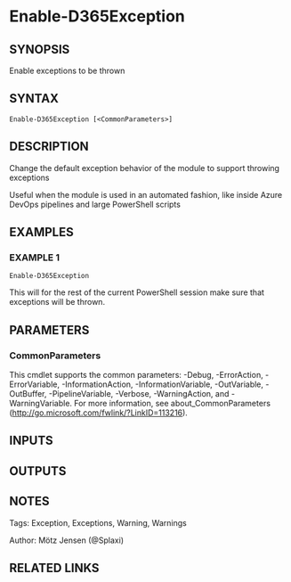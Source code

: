 ﻿---
external help file: d365ce.integrations-help.xml
Module Name: d365ce.integrations
online version:
schema: 2.0.0
---

# Enable-D365Exception

## SYNOPSIS
Enable exceptions to be thrown

## SYNTAX

```
Enable-D365Exception [<CommonParameters>]
```

## DESCRIPTION
Change the default exception behavior of the module to support throwing exceptions

Useful when the module is used in an automated fashion, like inside Azure DevOps pipelines and large PowerShell scripts

## EXAMPLES

### EXAMPLE 1
```
Enable-D365Exception
```

This will for the rest of the current PowerShell session make sure that exceptions will be thrown.

## PARAMETERS

### CommonParameters
This cmdlet supports the common parameters: -Debug, -ErrorAction, -ErrorVariable, -InformationAction, -InformationVariable, -OutVariable, -OutBuffer, -PipelineVariable, -Verbose, -WarningAction, and -WarningVariable.
For more information, see about_CommonParameters (http://go.microsoft.com/fwlink/?LinkID=113216).

## INPUTS

## OUTPUTS

## NOTES
Tags: Exception, Exceptions, Warning, Warnings

Author: Mötz Jensen (@Splaxi)

## RELATED LINKS
